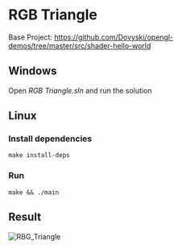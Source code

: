 # RGB Triangle

Base Project: https://github.com/Dovyski/opengl-demos/tree/master/src/shader-hello-world

## Windows

Open *RGB Triangle.sln* and run the solution

## Linux

### Install dependencies
```
make install-deps
```

### Run
```
make && ./main
```

## Result
![RBG_Triangle](https://user-images.githubusercontent.com/22036337/76482335-a33ada00-63f2-11ea-929f-624de9d4d4cf.png)
